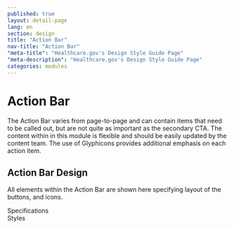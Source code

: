 ```yaml
---
published: true
layout: detail-page
lang: en
section: design
title: "Action Bar"
nav-title: "Action Bar"
"meta-title": "Healthcare.gov's Design Style Guide Page"
"meta-description": "Healthcare.gov's Design Style Guide Page"
categories: modules
---
```


# Action Bar

The Action Bar varies from page-to-page and can contain items that need to be called out, but are not quite as important as the secondary CTA. The content within in this module is flexible and should be easily updated by the content team.  The use of Glyphicons provides additional emphasis on each action item.

<div class="hr"></div>

## Action Bar Design

All elements within the Action Bar are shown here specifying layout of the buttons, and icons.

<div class="caption">Specifications</div>
<img class="full" src="{{site.baseurl}}/images/design/modules/action-bar/1_ABSpecs.png" alt=""/>

<div class="caption">Styles</div>
<img class="full" src="{{site.baseurl}}/images/design/modules/action-bar/2_ABStyles.png" alt=""/>

